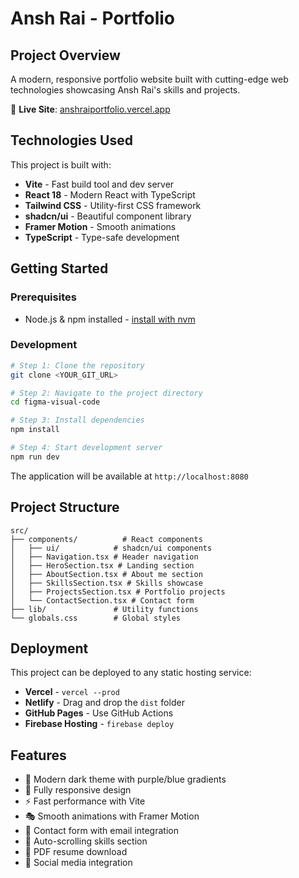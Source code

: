 # Ansh Rai - Portfolio

## Project Overview

A modern, responsive portfolio website built with cutting-edge web technologies showcasing Ansh Rai's skills and projects.

🔗 **Live Site**: [anshraiportfolio.vercel.app](https://anshraiportfolio.vercel.app/)

## Technologies Used

This project is built with:

- **Vite** - Fast build tool and dev server
- **React 18** - Modern React with TypeScript
- **Tailwind CSS** - Utility-first CSS framework
- **shadcn/ui** - Beautiful component library
- **Framer Motion** - Smooth animations
- **TypeScript** - Type-safe development

## Getting Started

### Prerequisites

- Node.js & npm installed - [install with nvm](https://github.com/nvm-sh/nvm#installing-and-updating)

### Development

```sh
# Step 1: Clone the repository
git clone <YOUR_GIT_URL>

# Step 2: Navigate to the project directory
cd figma-visual-code

# Step 3: Install dependencies
npm install

# Step 4: Start development server
npm run dev
```

The application will be available at `http://localhost:8080`

## Project Structure

```
src/
├── components/          # React components
│   ├── ui/            # shadcn/ui components
│   ├── Navigation.tsx # Header navigation
│   ├── HeroSection.tsx # Landing section
│   ├── AboutSection.tsx # About me section
│   ├── SkillsSection.tsx # Skills showcase
│   ├── ProjectsSection.tsx # Portfolio projects
│   └── ContactSection.tsx # Contact form
├── lib/               # Utility functions
└── globals.css        # Global styles
```

## Deployment

This project can be deployed to any static hosting service:

- **Vercel** - `vercel --prod`
- **Netlify** - Drag and drop the `dist` folder
- **GitHub Pages** - Use GitHub Actions
- **Firebase Hosting** - `firebase deploy`

## Features

- 🎨 Modern dark theme with purple/blue gradients
- 📱 Fully responsive design
- ⚡ Fast performance with Vite
- 🎭 Smooth animations with Framer Motion
- 📧 Contact form with email integration
- 🎯 Auto-scrolling skills section
- 📄 PDF resume download
- 🔗 Social media integration
